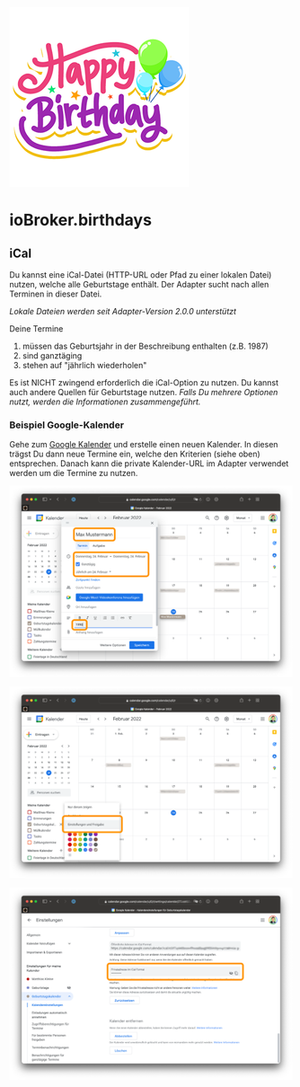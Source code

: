 ![Logo](../../admin/birthdays.png)

# ioBroker.birthdays

## iCal

Du kannst eine iCal-Datei (HTTP-URL oder Pfad zu einer lokalen Datei) nutzen, welche alle Geburtstage enthält. Der Adapter sucht nach allen Terminen in dieser Datei.

_Lokale Dateien werden seit Adapter-Version 2.0.0 unterstützt_

Deine Termine

1. müssen das Geburtsjahr in der Beschreibung enthalten (z.B. 1987)
2. sind ganztäging
3. stehen auf "jährlich wiederholen"

Es ist NICHT zwingend erforderlich die iCal-Option zu nutzen. Du kannst auch andere Quellen für Geburtstage nutzen. _Falls Du mehrere Optionen nutzt, werden die Informationen zusammengeführt._

### Beispiel Google-Kalender

Gehe zum [Google Kalender](http://calendar.google.com/) und erstelle einen neuen Kalender. In diesen trägst Du dann neue Termine ein, welche den Kriterien (siehe oben) entsprechen. Danach kann die private Kalender-URL im Adapter verwendet werden um die Termine zu nutzen.

![iCal Neuer Eintrag Google](./img/ical-google-new.png)

![iCal Einstellungen Google](./img/ical-google-settings.png)

![iCal URL Google](./img/ical-google-url.png)
